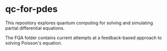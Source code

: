 # qc-for-pdes
This repository explores quantum computing for solving and simulating partial differential equations.

The FQA folder contains current attempts at a feedback-based approach to solving Poisson's equation.
